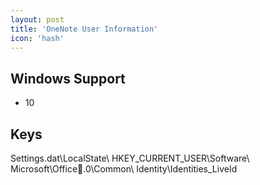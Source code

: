 ```yaml
---
layout: post
title: 'OneNote User Information'
icon: 'hash'
---
```


## Windows Support

- 10



## Keys

Settings.dat\LocalState\ HKEY_CURRENT_USER\Software\ Microsoft\Office.0\Common\ Identity\Identities\_LiveId


